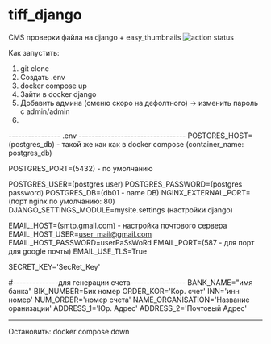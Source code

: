 # tiff_django
 CMS проверки файла на django + easy_thumbnails
![action status](https://github.com/Sapov/tiff_django/actions/workflows/django.yml/badge.svg)

Как запустить: 
1. git clone
2. Создать .env
3. docker compose up
4. Зайти в docker django
5. Добавить админа (сменю скоро на дефолтного) -> изменить пароль с admin/admin
6. 
---------------- .env ---------------------------------
POSTGRES_HOST=(postgres_db) - такой же как как в docker compose (container_name: postgres_db)

POSTGRES_PORT=(5432) - по умолчанию 

POSTGRES_USER=(postgres user) 
POSTGRES_PASSWORD=(postgres password)
POSTGRES_DB=(db01 - name DB)
NGINX_EXTERNAL_PORT=(порт nginx по умолчанию: 80) 
DJANGO_SETTINGS_MODULE=mysite.settings (настройки django)

EMAIL_HOST=(smtp.gmail.com) - настройка почтового сервера
EMAIL_HOST_USER=user_mail@gmail.com
EMAIL_HOST_PASSWORD=userPaSsWoRd 
EMAIL_PORT=(587 - для порт для google почты)
EMAIL_USE_TLS=True


SECRET_KEY='SecRet_Key' 

#--------------для генерации счета-----------------
BANK_NAME="имя банка" 
BIK_NUMBER=Бик номер 
ORDER_KOR='Кор. счет'
INN='инн номер'
NUM_ORDER='номер счета'
NAME_ORGANISATION='Название оранизации'
ADDRESS_1='Юр. Адрес'
ADDRESS_2='Почтовый Адрес'
_____________________________________________________



Остановить: docker compose down
